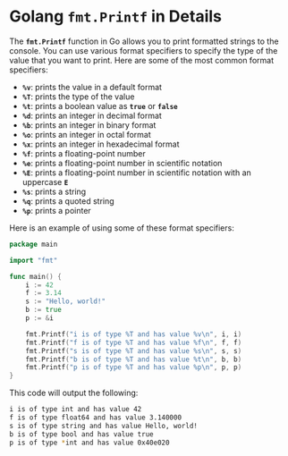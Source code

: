 # Golang `fmt.Printf` in Details

The **`fmt.Printf`** function in Go allows you to print formatted strings to the console. You can use various format specifiers to specify the type of the value that you want to print. Here are some of the most common format specifiers:

- **`%v`**: prints the value in a default format
- **`%T`**: prints the type of the value
- **`%t`**: prints a boolean value as **`true`** or **`false`**
- **`%d`**: prints an integer in decimal format
- **`%b`**: prints an integer in binary format
- **`%o`**: prints an integer in octal format
- **`%x`**: prints an integer in hexadecimal format
- **`%f`**: prints a floating-point number
- **`%e`**: prints a floating-point number in scientific notation
- **`%E`**: prints a floating-point number in scientific notation with an uppercase **`E`**
- **`%s`**: prints a string
- **`%q`**: prints a quoted string
- **`%p`**: prints a pointer

Here is an example of using some of these format specifiers:

```go
package main

import "fmt"

func main() {
    i := 42
    f := 3.14
    s := "Hello, world!"
    b := true
    p := &i

    fmt.Printf("i is of type %T and has value %v\n", i, i)
    fmt.Printf("f is of type %T and has value %f\n", f, f)
    fmt.Printf("s is of type %T and has value %s\n", s, s)
    fmt.Printf("b is of type %T and has value %t\n", b, b)
    fmt.Printf("p is of type %T and has value %p\n", p, p)
}
```

This code will output the following:

```bash
i is of type int and has value 42
f is of type float64 and has value 3.140000
s is of type string and has value Hello, world!
b is of type bool and has value true
p is of type *int and has value 0x40e020

```
